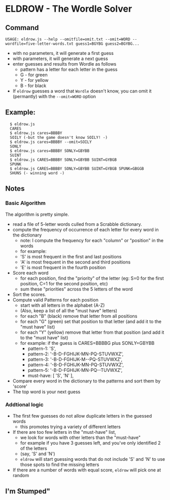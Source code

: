 # ELDROW - The Wordle Solver
<!-- gitComment(README file [1687316048322]) -->
## Command
`USAGE: eldrow.js --help --omitfile=omit.txt --omit=WORD --wordfile=five-letter-words.txt guess1=BGYBG guess2=BGYBG...`

*  with no parameters, it will generate a first guess
*  with parameters, it will generate a next guess
*  enter guesses and results from Wordle as follows
   - pattern has a letter for each letter in the guess
   - G - for green
   - Y - for yellow
   - B - for black
* If `eldrow` guesses a word that `Wordle` doesn't know, you can omit it (permantly) with the `--omit=WORD` option
  
## Example:
```
  $ eldrow.js
  CARES
  $ eldrow.js cares=BBBBY
  SOILY (-but the game doesn't know SOILY! -)
  $ eldrow.js cares=BBBBY --omit=SOILY
  SONLY
  $ eldrow.js cares=BBBBY SONLY=GBYBB
  SUINT
  $ eldrow.js CARES=BBBBY SONLY=GBYBB SUINT=GYBGB
  SPUNK
  $ eldrow.js CARES=BBBBY SONLY=GBYBB SUINT=GYBGB SPUNK=GBGGB
  SHUNS (- winning word -)
```

## Notes

### Basic Algorithm
The algorithm is pretty simple. 
* read a file of 5-letter words culled from a Scrabble dictionary.
* compute the frequency of occurrence of each letter for every word in the dictionary
  * note: I compute the frequency for each "column" or "position" in the words
  * for example: 
  * 'S' is most frequent in the first and last positions
  * 'A' is most frequent in the second and third positions
  * 'E' is most frequent in the fourth position
* Score each word
  * for each position, find the "priority" of the letter (eg: S=0 for the first position, C=1 for the second position, etc)
  * sum these "priorities" across the 5 letters of the word
* Sort the scores.
* Compute valid Patterns for each position
  * start with all letters in the alphabet (A-Z)
  * (Also, keep a list of all the "must have" letters)
  * for each "B" (black) remove that letter from all positions
  * for each "G" (green) set that position to that letter (and add it to the "must have" list)
  * for each "Y" (yellow) remove that letter from that position (and add it to the "must have" list)
  * for example: if the guess is CARES=BBBBG plus SONLY=GBYBB
    * pattern-1: 'S',
    * pattern-2: '-B-D-FGHIJK-MN-PQ-STUVWXZ',
    * pattern-3: '-B-D-FGHIJK-M--PQ-STUVWXZ',
    * pattern-4: '-B-D-FGHIJK-MN-PQ-STUVWXZ',
    * pattern-5: '-B-D-FGHIJK-MN-PQ--TUVWXZ',
    * must-have: [ 'S', 'N' ],
* Compare every word in the dictionary to the patterns and sort them by 'score'
* The top word is your next guess

### Addtional logic
* The first few guesses do not allow duplicate letters in the guessed words
  * this promotes trying a variety of different letters
* If there are too few letters in the "must-have" list, 
  * we look for words with other letters than the "must-have"
  * for example if you have 3 guesses left, and you've only identified 2 of the letters
  * (say, 'S' and 'N')
  * `eldrow` will start guessing words that do not include 'S' and 'N' to use those spots to find the missing letters
* If there are a number of words with equal score, `eldrow` will pick one at random

## I'm Stumped"